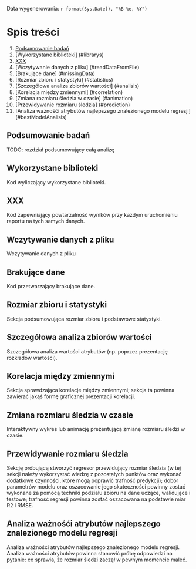 Data wygenerowania: `r format(Sys.Date(), "%B %e, %Y")`

# Spis treści
1. [Podsumowanie badań](#summary)
2. [Wykorzystane biblioteki] (#librarys) 
3. [XXX](#xxx)
4. [Wczytywanie danych z pliku] (#readDataFromFile)
5. [Brakujące dane] (#missingData) 
6. [Rozmiar zbioru i statystyki] (#statistics)
7. [Szczegółowa analiza zbiorów wartości] (#analisis)
8. [Korelacja między zmiennymi] (#correlation)
9. [Zmiana rozmiaru śledzia w czasie] (#animation)
10. [Przewidywanie rozmiaru śledzia] (#prediction)
11. [Analiza ważnośći atrybutów najlepszego znalezionego modelu regresji] (#bestModelAnalisis)

## Podsumowanie badań <a name="summary"></a>
TODO: rozdział podsumowujący całą analizę

## Wykorzystane biblioteki <a name="librarys"></a>
Kod wyliczający wykorzystane biblioteki.

## XXX <a name="xxx"></a>
Kod zapewniający powtarzalność wyników przy każdym uruchomieniu raportu na tych samych danych.

## Wczytywanie danych z pliku <a name="readDataFromFile"></a>
Wczytywanie danych z pliku

## Brakujące dane <a name="missingData"></a>
Kod przetwarzający brakujące dane.

## Rozmiar zbioru i statystyki <a name="statistics"></a>
Sekcja podsumowująca rozmiar zbioru i podstawowe statystyki.

## Szczegółowa analiza zbiorów wartości <a name="analisis"></a>
Szczegółowa analiza wartości atrybutów (np. poprzez prezentację rozkładów wartości).

## Korelacja między zmiennymi <a name="correlation"></a>
Sekcja sprawdzająca korelacje między zmiennymi; sekcja ta powinna zawierać jakąś formę graficznej prezentacji korelacji.

## Zmiana rozmiaru śledzia w czasie <a name="animation"></a>
Interaktywny wykres lub animację prezentującą zmianę rozmiaru śledzi w czasie.

## Przewidywanie rozmiaru śledzia <a name="prediction"></a>
Sekcję próbującą stworzyć regresor przewidujący rozmiar śledzia (w tej sekcji należy wykorzystać wiedzę z pozostałych punktów oraz wykonać dodatkowe czynności, które mogą poprawić trafność predykcji); dobór parametrów modelu oraz oszacowanie jego skuteczności powinny zostać wykonane za pomocą techniki podziału zbioru na dane uczące, walidujące i testowe; trafność regresji powinna zostać oszacowana na podstawie miar R2 i RMSE.

## Analiza ważnośći atrybutów najlepszego znalezionego modelu regresji <a name="bestModelAnalisis"></a>
Analiza ważności atrybutów najlepszego znalezionego modelu regresji. Analiza ważności atrybutów powinna stanowić próbę odpowiedzi na pytanie: co sprawia, że rozmiar śledzi zaczął w pewnym momencie maleć.
